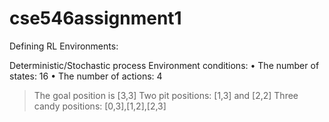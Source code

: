 # cse546assignment1

Defining RL Environments:

Deterministic/Stochastic process
Environment conditions:
• The number of states: 16
• The number of actions: 4
> The goal position is [3,3]
> Two pit positions: [1,3] and [2,2]
> Three candy positions: [0,3],[1,2],[2,3]
